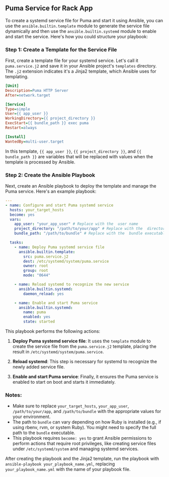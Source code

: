 ## Puma Service for Rack App

To create a systemd service file for Puma and start it using Ansible, you can use the `ansible.builtin.template` module to generate the service file dynamically and then use the `ansible.builtin.systemd` module to enable and start the service. Here's how you could structure your playbook:

### Step 1: Create a Template for the Service File

First, create a template file for your systemd service. Let's call it `puma.service.j2` and save it in your Ansible project's `templates` directory. The `.j2` extension indicates it's a Jinja2 template, which Ansible uses for templating.

```ini
[Unit]
Description=Puma HTTP Server
After=network.target

[Service]
Type=simple
User={{ app_user }}
WorkingDirectory={{ project_directory }}
ExecStart={{ bundle_path }} exec puma
Restart=always

[Install]
WantedBy=multi-user.target
```

In this template, `{{ app_user }}`, `{{ project_directory }}`, and `{{ bundle_path }}` are variables that will be replaced with  values when the template is processed by Ansible.

### Step 2: Create the Ansible Playbook

Next, create an Ansible playbook to deploy the template and manage the Puma service. Here's an example playbook:

```yaml
---
- name: Configure and start Puma systemd service
  hosts: your_target_hosts
  become: yes
  vars:
    app_user: "your_app_user" # Replace with the  user name
    project_directory: "/path/to/your/app" # Replace with the  directory path
    bundle_path: "/path/to/bundle" # Replace with the  bundle executable path

  tasks:
    - name: Deploy Puma systemd service file
      ansible.builtin.template:
        src: puma.service.j2
        dest: /etc/systemd/system/puma.service
        owner: root
        group: root
        mode: "0644"

    - name: Reload systemd to recognize the new service
      ansible.builtin.systemd:
        daemon_reload: yes

    - name: Enable and start Puma service
      ansible.builtin.systemd:
        name: puma
        enabled: yes
        state: started
```

This playbook performs the following actions:

1. **Deploy Puma systemd service file**: It uses the `template` module to create the service file from the `puma.service.j2` template, placing the result in `/etc/systemd/system/puma.service`.

2. **Reload systemd**: This step is necessary for systemd to recognize the newly added service file.

3. **Enable and start Puma service**: Finally, it ensures the Puma service is enabled to start on boot and starts it immediately.

### Notes:

- Make sure to replace `your_target_hosts`, `your_app_user`, `/path/to/your/app`, and `/path/to/bundle` with the appropriate values for your environment.
- The path to `bundle` can vary depending on how Ruby is installed (e.g., if using rbenv, rvm, or system Ruby). You might need to specify the full path to the `bundle` executable.
- This playbook requires `become: yes` to grant Ansible permissions to perform actions that require root privileges, like creating service files under `/etc/systemd/system` and managing systemd services.

After creating the playbook and the Jinja2 template, run the playbook with `ansible-playbook your_playbook_name.yml`, replacing `your_playbook_name.yml` with the name of your playbook file.
